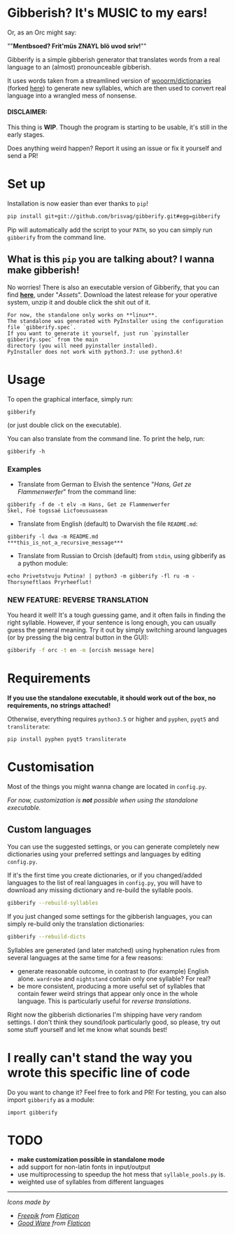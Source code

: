 # Gibberish? It's MUSIC to my ears!

Or, as an Orc might say:

""**Mentbsoed? Frit'müs ZNAYL blö uvod sriv!**""

Gibberify is a simple gibberish generator that translates words from a real language to an (almost) pronounceable gibberish.

It uses words taken from a streamlined version of
[wooorm/dictionaries](https://github.com/wooorm/dictionaries/tree/master/dictionaries)
(forked [here](https://github.com/brisvag/dictionaries)) to generate new syllables, 
which are then used to convert real language into a wrangled mess of nonsense.

#### DISCLAIMER:

This thing is **WIP**. Though the program is starting to be usable, it's still in the early stages. 

Does anything weird happen? Report it using an issue or fix it yourself and send a PR!

# Set up

Installation is now easier than ever thanks to `pip`!
```bash
pip install git+git://github.com/brisvag/gibberify.git#egg=gibberify
```

Pip will automatically add the script to your `PATH`, so you can simply run `gibberify` from the command line.

## What is this `pip` you are talking about? I wanna make gibberish!

No worries! There is also an executable version of Gibberify, that you can find
[**here**](https://github.com/brisvag/gibberify/releases/latest), under "_Assets_".
Download the latest release for your operative system, unzip it and double click the shit out of it. 

    For now, the standalone only works on **linux**.
    The standalone was generated with PyInstaller using the configuration file `gibberify.spec`.
    If you want to generate it yourself, just run `pyinstaller gibberify.spec` from the main
    directory (you will need pyinstaller installed).
    PyInstaller does not work with python3.7: use python3.6!

# Usage

To open the graphical interface, simply run:
```
gibberify
```
(or just double click on the executable).

You can also translate from the command line. To print the help, run:
```
gibberify -h
```

### Examples

- Translate from German to Elvish the sentence "*Hans, Get ze Flammenwerfer*" from the command line:
```
gibberify -f de -t elv -m Hans, Get ze Flammenwerfer
Skel, Foë togssaé Licfoeusuasean
```

- Translate from English (default) to Dwarvish the file `README.md`:
```
gibberify -l dwa -m README.md
***this_is_not_a_recursive_message***
```

- Translate from Russian to Orcish (default) from `stdin`, using gibberify as a python module:
```
echo Privetstvuju Putina! | python3 -m gibberify -fl ru -m -
Thorsyneftlaos Pryrheeflut!
```


### NEW FEATURE: REVERSE TRANSLATION

You heard it well! It's a tough guessing game, and it often fails in finding the right syllable.
However, if your sentence is long enough, you can usually guess the general meaning. Try it out by simply switching
around languages (or by pressing the big central button in the GUI):
```bash
gibberify -f orc -t en -m [orcish message here] 
```

# Requirements

**If you use the standalone executable, it should work out of the box, no requirements, no strings attached!**

Otherwise, everything requires `python3.5` or higher and `pyphen`, `pyqt5` and `transliterate`:
```
pip install pyphen pyqt5 transliterate
```

# Customisation

Most of the things you might wanna change are located in `config.py`.

_For now, customization is **not** possible when using the standalone executable._

## Custom languages

You can use the suggested settings, or you can generate completely new dictionaries using your preferred 
settings and languages by editing `config.py`.

If it's the first time you create dictionaries, or if you changed/added languages to the list of real languages in `config.py`,
you will have to download any missing dictionary and re-build the syllable pools.
```bash
gibberify --rebuild-syllables
```

If you just changed some settings for the gibberish languages, you can simply re-build only the translation dictionaries:
```bash
gibberify --rebuild-dicts
```

Syllables are generated (and later matched) using hyphenation rules from several languages at the same time for a few reasons:
- generate reasonable outcome, in contrast to (for example) English alone. `wardrobe` and `nightstand` contain only one syllable? For real?
- be more consistent, producing a more useful set of syllables that contain fewer weird strings that appear only once in the whole language.
  This is particularly useful for _reverse translations_.

Right now the gibberish dictionaries I'm shipping have very random settings. I don't think they sound/look particularly good,
so please, try out some stuff yourself and let me know what sounds best!

# I really can't stand the way you wrote this specific line of code

Do you want to change it? Feel free to fork and PR! For testing, you can also import `gibberify` as a module:
```python3
import gibberify
```

# TODO

- **make customization possible in standalone mode**
- add support for non-latin fonts in input/output
- use multiprocessing to speedup the hot mess that `syllable_pools.py` is.
- weighted use of syllables from different languages

---

_Icons made by_
- _[Freepik](https://www.freepik.com/) from [Flaticon](https://www.flaticon.com/)_
- _[Good Ware](https://www.flaticon.com/authors/good-ware) from [Flaticon](https://www.flaticon.com/)_